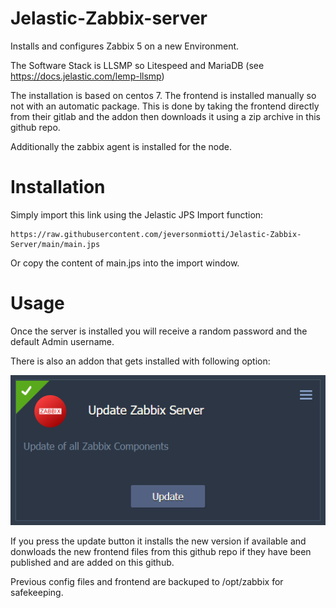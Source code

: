 # Jelastic-Zabbix-server
Installs and configures Zabbix 5 on a new Environment.

The Software Stack is LLSMP so Litespeed and MariaDB (see https://docs.jelastic.com/lemp-llsmp)

The installation is based on centos 7.
The frontend is installed manually so not with an automatic package.
This is done by taking the frontend directly from their gitlab and the addon then downloads it using a zip archive in this github repo.

Additionally the zabbix agent is installed for the node.


# Installation
Simply import this link using the Jelastic JPS Import function:
```
https://raw.githubusercontent.com/jeversonmiotti/Jelastic-Zabbix-Server/main/main.jps
```

Or copy the content of main.jps into the import window.


# Usage
Once the server is installed you will receive a random password and the default Admin username.

There is also an addon that gets installed with following option:

![Interface](images/interface.png?raw=true)

If you press the update button it installs the new version if available and donwloads the new frontend files from this github repo if they have been published and are added on this github.

Previous config files and frontend are backuped to /opt/zabbix for safekeeping.
